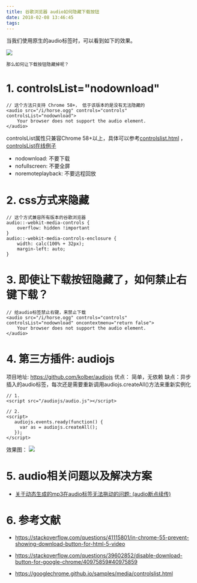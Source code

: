 ```yaml
---
title: 谷歌浏览器 audio如何隐藏下载按钮
date: 2018-02-08 13:46:45
tags:
---
```


当我们使用原生的audio标签时，可以看到如下的效果。

![](/images/20180208134739_FKSyw4_Screenshot.jpeg)

`那么如何让下载按钮隐藏掉呢？`

# 1. controlsList="nodownload"

```
// 这个方法只支持 Chrome 58+， 低于该版本的是没有无法隐藏的
<audio src="/i/horse.ogg" controls="controls" controlsList="nodownload">
    Your browser does not support the audio element.
</audio>
```

controlsList属性只兼容Chrome 58+以上，具体可以参考[controlslist.html](https://github.com/googlechrome/samples/blob/gh-pages/media/controlslist.html) ，[controlsList在线例子](https://googlechrome.github.io/samples/media/controlslist.html)
- nodownload: 不要下载
- nofullscreen: 不要全屏
- noremoteplayback: 不要远程回放

# 2. css方式来隐藏
```
// 这个方式兼容所有版本的谷歌浏览器
audio::-webkit-media-controls {
    overflow: hidden !important
}
audio::-webkit-media-controls-enclosure {
    width: calc(100% + 32px);
    margin-left: auto;
}
```

# 3. 即使让下载按钮隐藏了，如何禁止右键下载？
```
// 给audio标签禁止右键，来禁止下载
<audio src="/i/horse.ogg" controls="controls" controlsList="nodownload" oncontextmenu="return false">
    Your browser does not support the audio element.
</audio>
```

# 4. 第三方插件: audiojs
项目地址: https://github.com/kolber/audiojs
优点： 简单，无依赖
缺点：异步插入的audio标签，每次还是需要重新调用audiojs.createAll()方法来重新实例化

```
// 1.
<script src="/audiojs/audio.js"></script>

// 2.
<script>
   audiojs.events.ready(function() {
     var as = audiojs.createAll();
   });
</script>
```
效果图：
![](/images/20180208134755_pPAs8b_Screenshot.jpeg)


# 5. audio相关问题以及解决方案
- [关于动态生成的mp3在audio标签无法拖动的问题: (audio断点续传)](https://wenjs.me/p/about-mp3progress-on-audio)


# 6. 参考文献
- https://stackoverflow.com/questions/41115801/in-chrome-55-prevent-showing-download-button-for-html-5-video
- https://stackoverflow.com/questions/39602852/disable-download-button-for-google-chrome/40975859#40975859
- https://googlechrome.github.io/samples/media/controlslist.html

  [1]: /img/bVO1bS
  [2]: /img/bVO1c5